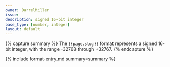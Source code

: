 ```yaml
---
owner: DarrelMiller
issue: 
description: signed 16-bit integer
base_type: [number, integer]
layout: default
---
```


{% capture summary %}
The `{{page.slug}}` format represents a signed 16-bit integer, with the range -32768 through +32767.
{% endcapture %}

{% include format-entry.md summary=summary %}
